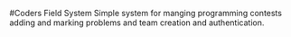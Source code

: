 #Coders Field System 
Simple system for manging programming contests adding and marking problems and team creation and authentication.
